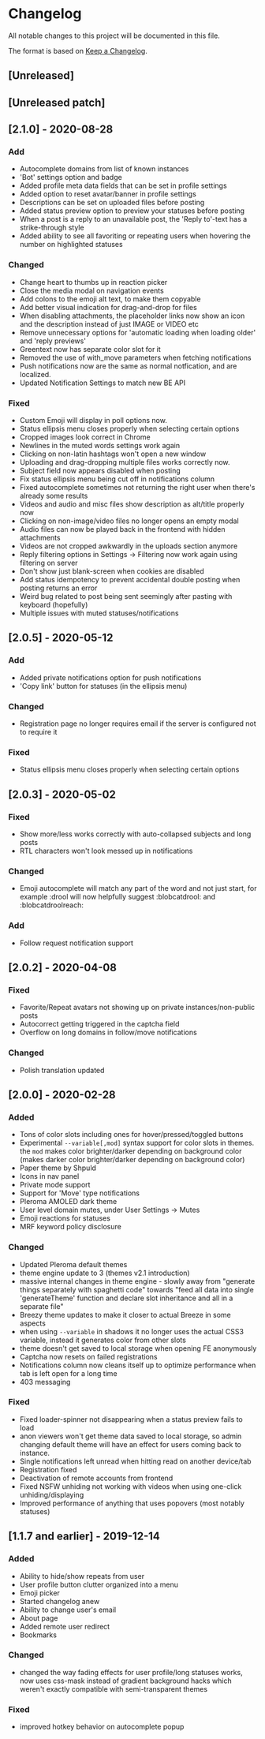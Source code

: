 # Changelog
All notable changes to this project will be documented in this file.

The format is based on [Keep a Changelog](https://keepachangelog.com/en/1.0.0/).

## [Unreleased]
## [Unreleased patch]

## [2.1.0] - 2020-08-28
### Add
- Autocomplete domains from list of known instances
- 'Bot' settings option and badge
- Added profile meta data fields that can be set in profile settings
- Added option to reset avatar/banner in profile settings
- Descriptions can be set on uploaded files before posting
- Added status preview option to preview your statuses before posting
- When a post is a reply to an unavailable post, the 'Reply to'-text has a strike-through style
- Added ability to see all favoriting or repeating users when hovering the number on highlighted statuses

### Changed
- Change heart to thumbs up in reaction picker
- Close the media modal on navigation events
- Add colons to the emoji alt text, to make them copyable
- Add better visual indication for drag-and-drop for files
- When disabling attachments, the placeholder links now show an icon and the description instead of just IMAGE or VIDEO etc
- Remove unnecessary options for 'automatic loading when loading older' and 'reply previews'
- Greentext now has separate color slot for it
- Removed the use of with_move parameters when fetching notifications
- Push notifications now are the same as normal notfication, and are localized.
- Updated Notification Settings to match new BE API

### Fixed
- Custom Emoji will display in poll options now.
- Status ellipsis menu closes properly when selecting certain options
- Cropped images look correct in Chrome
- Newlines in the muted words settings work again
- Clicking on non-latin hashtags won't open a new window
- Uploading and drag-dropping multiple files works correctly now.
- Subject field now appears disabled when posting
- Fix status ellipsis menu being cut off in notifications column
- Fixed autocomplete sometimes not returning the right user when there's already some results
- Videos and audio and misc files show description as alt/title properly now
- Clicking on non-image/video files no longer opens an empty modal
- Audio files can now be played back in the frontend with hidden attachments
- Videos are not cropped awkwardly in the uploads section anymore
- Reply filtering options in Settings -> Filtering now work again using filtering on server
- Don't show just blank-screen when cookies are disabled
- Add status idempotency to prevent accidental double posting when posting returns an error
- Weird bug related to post being sent seemingly after pasting with keyboard (hopefully)
- Multiple issues with muted statuses/notifications


## [2.0.5] - 2020-05-12
### Add
- Added private notifications option for push notifications
- 'Copy link' button for statuses (in the ellipsis menu)

### Changed
- Registration page no longer requires email if the server is configured not to require it

### Fixed
- Status ellipsis menu closes properly when selecting certain options

## [2.0.3] - 2020-05-02
### Fixed
- Show more/less works correctly with auto-collapsed subjects and long posts
- RTL characters won't look messed up in notifications

### Changed
- Emoji autocomplete will match any part of the word and not just start, for example :drool will now helpfully suggest :blobcatdrool: and :blobcatdroolreach:

### Add
- Follow request notification support

## [2.0.2] - 2020-04-08
### Fixed
- Favorite/Repeat avatars not showing up on private instances/non-public posts
- Autocorrect getting triggered in the captcha field
- Overflow on long domains in follow/move notifications

### Changed
- Polish translation updated

## [2.0.0] - 2020-02-28
### Added
- Tons of color slots including ones for hover/pressed/toggled buttons
- Experimental `--variable[,mod]` syntax support for color slots in themes. the `mod` makes color brighter/darker depending on background color (makes darker color brighter/darker depending on background color)
- Paper theme by Shpuld
- Icons in nav panel
- Private mode support
- Support for 'Move' type notifications
- Pleroma AMOLED dark theme
- User level domain mutes, under User Settings -> Mutes
- Emoji reactions for statuses
- MRF keyword policy disclosure
### Changed
- Updated Pleroma default themes
- theme engine update to 3 (themes v2.1 introduction)
- massive internal changes in theme engine - slowly away from "generate things separately with spaghetti code" towards "feed all data into single 'generateTheme' function and declare slot inheritance and all in a separate file"
- Breezy theme updates to make it closer to actual Breeze in some aspects
- when using `--variable` in shadows it no longer uses the actual CSS3 variable, instead it generates color from other slots
- theme doesn't get saved to local storage when opening FE anonymously
- Captcha now resets on failed registrations
- Notifications column now cleans itself up to optimize performance when tab is left open for a long time
- 403 messaging
### Fixed
- Fixed loader-spinner not disappearing when a status preview fails to load
- anon viewers won't get theme data saved to local storage, so admin changing default theme will have an effect for users coming back to instance.
- Single notifications left unread when hitting read on another device/tab
- Registration fixed
- Deactivation of remote accounts from frontend
- Fixed NSFW unhiding not working with videos when using one-click unhiding/displaying
- Improved performance of anything that uses popovers (most notably statuses)

## [1.1.7 and earlier] - 2019-12-14
### Added
- Ability to hide/show repeats from user
- User profile button clutter organized into a menu
- Emoji picker
- Started changelog anew
- Ability to change user's email
- About page
- Added remote user redirect
- Bookmarks
### Changed
- changed the way fading effects for user profile/long statuses works, now uses css-mask instead of gradient background hacks which weren't exactly compatible with semi-transparent themes
### Fixed
- improved hotkey behavior on autocomplete popup
